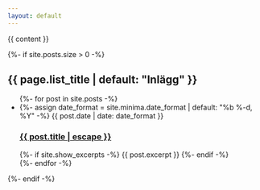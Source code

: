 ```yaml
---
layout: default
---
```


<div class="blog">
 

  {{ content }}

  {%- if site.posts.size > 0 -%}
    <h2 class="post-list-heading">{{ page.list_title | default: "Inlägg" }}</h2>
    <ul class="post-list">
      {%- for post in site.posts -%}
      <li>
        {%- assign date_format = site.minima.date_format | default: "%b %-d, %Y" -%}
        <span class="post-meta">{{ post.date | date: date_format }}</span>
        <h3>
          <a class="post-link" href="{{ post.url | relative_url }}">
            {{ post.title | escape }}
          </a>
        </h3>
        {%- if site.show_excerpts -%}
          {{ post.excerpt }}
        {%- endif -%}
      </li>
      {%- endfor -%}
    </ul>

   
  {%- endif -%}



</div>